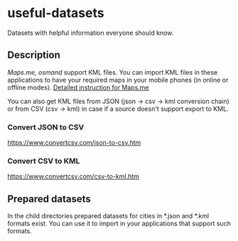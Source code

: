 # useful-datasets
Datasets with helpful information everyone should know.

## Description

_Maps.me, osmand_ support KML files. You can import KML files in these applications to have your required maps in your mobile phones (in online or offline modes). [Detailed instruction for Maps.me](https://mapsme.zendesk.com/hc/en-us/articles/207895029-How-to-import-bookmarks-)

You can also get KML files from JSON (json -> csv -> kml conversion chain) or from CSV (csv -> kml) in case if a source doesn't support export to KML.

### Convert JSON to CSV

https://www.convertcsv.com/json-to-csv.htm

### Convert CSV to KML

https://www.convertcsv.com/csv-to-kml.htm

## Prepared datasets

In the child directories prepared datasets for cities in *.json and *.kml formats exist. You can use it to import in your applications that support such formats.
